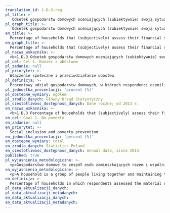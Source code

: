 ```yaml
---
translation_id: 1-D-3-reg
pl_title: >-
   Odsetek gospodarstw domowych oceniających (subiektywnie) swoją sytuację materialną jako raczej złą lub złą
pl_graph_title: >-
   Odsetek gospodarstw domowych oceniających (subiektywnie) swoją sytuację materialną jako raczej złą lub złą
en_title: >-
  Percentage of households that (subjectively) assess their financial situation as rather bad or bad
en_graph_title: >-
  Percentage of households that (subjectively) assess their financial situation as rather bad or bad
pl_nazwa_wskaznika: >-
  <b>1.D.3 Odsetek gospodarstw domowych oceniających (subiektywnie) swoją sytuację materialną jako raczej złą lub złą</b>
pl_cel: Cel 1. Koniec z ubóstwem
pl_zadanie: null
pl_priorytet: >-
  Włączenie społeczne i przeciwdziałanie ubóstwu
pl_definicja: >-
  Procentowy udział gospodarstw domowych, w których respondenci ocenili sytuację materialną własnego gospodarstwa jako raczej złą lub złą.
pl_jednostka_prezentacji: 'procent [%]'
pl_dostepne_wymiary: ogółem
pl_zrodlo_danych: Główny Urząd Statystyczny
pl_czestotliwosc_dostępnosc_danych: Dane roczne; od 2013 r.
en_nazwa_wskaznika: >-
  <b>1.D.3 Percentage of households that (subjectively) assess their financial situation as rather bad or bad</b>
en_cel: Goal 1. No poverty
en_zadanie: null
en_priorytet: >-
  Social inclusion and poverty prevention
en_jednostka_prezentacji: 'percent [%]'
en_dostepne_wymiary: total
en_zrodlo_danych: Statistics Poland
en_czestotliwosc_dostępnosc_danych: Annual data, since 2013
published: true
pl_wyjasnienia_metodologiczne: >-
  <p>Gospodarstwo domowe to zespół osób zamieszkujących razem i wspólnie utrzymujących się. Osoby samotne utrzymujące się samodzielnie tworzą jednoosobowe gospodarstwa domowe.</p><p>Gospodarstwa domowe wyodrębnia się spośród ludności zamieszkałej w mieszkaniach (bez obiektów zbiorowego zakwaterowania). Wśród gospodarstw domowych wyróżniamy jednoosobowe i wieloosobowe (2 i więcej osobowe), a także rodzinne i nierodzinne.</p><p>Dane opracowane na podstawie <b>reprezentacyjnego badania budżetów gospodarstw domowych</b>, które stanowi podstawowe źródło informacji o warunkach życia ludności, tj. poziomie i strukturze dochodu rozporządzalnego, wydatków, spożycia, wyposażeniu gospodarstw domowych w przedmioty trwałego użytkowania oraz zagrożeniu ubóstwem. Badaniem objęte są wszystkie prywatne gospodarstwa domowe, z wyjątkiem zamieszkujących obiekty zbiorowego zakwaterowania oraz gospodarstw członków korpusu dyplomatycznego państw obcych. Jednostką badania jest gospodarstwo domowe jedno- lub wieloosobowe.</p><p>Liczba wylosowanych do badania mieszkań ulegała zmianie. Począwszy od 2006 r. próba wynosi ok. 37 tys. mieszkań, od 2021 r. - około 34 tys., a od 2022 r. - około 30 tys. mieszkań. Liczba zbadanych gospodarstw domowych stanowi około 0,2% ogólnej liczby gospodarstw domowych w Polsce. Więcej informacji nt. badania można uzyskać pod adresem: <a href="https://stat.gov.pl/obszary-tematyczne/warunki-zycia/dochody-wydatki-i-warunki-zycia-ludnosci/zeszyt-metodologiczny-badanie-budzetow-gospodarstw-domowych,10,2.html" title="Przejdź do szczegółowych informacji na temat reprezentacyjnego badania budżetów gospodarstw domowych">https://stat.gov.pl/obszary-tematyczne/warunki-zycia/dochody-wydatki-i-warunki-zycia-ludnosci/zeszyt-metodologiczny-badanie-budzetow-gospodarstw-domowych,10,2.html</a>.</p>
en_wyjasnienia_metodologiczne: >-
  <p>A household is a group of people living together and maintaining themselves together. Single people maintaining themselves form single-person households.</p><p>Households are distinguished from the population living in apartments (without collective accommodation facilities). Among households, we distinguish single-person and multi-person (2 or more people), as well as family and non-family.</p><p>Data prepared on the basis of a representative survey of household budgets, which is the basic source of information on the living conditions of the population, i.e. the level and structure of disposable income, expenditure, consumption, equipment of households with durable goods and the risk of poverty. The survey covers all private households, except those living in collective accommodation facilities and households of members of the diplomatic corps of foreign countries. The unit of the survey is a single- or multi-person household. The number of apartments selected for the survey has changed. Since 2006, the sample has been around 37 thousand apartments, since 2021 - around 34 thousand, and since 2022 - around 30 thousand apartments. The number of households surveyed is around 0.2% of the total number of households in Poland.</p>
en_definicja: >-
  Percentage of households in which respondents assessed the material situation of their household as rather bad or bad.
pl_data_aktualizacji_danych:
pl_data_aktualizacji_metadanych:
en_data_aktualizacji_danych:
en_data_aktualizacji_metadanych:
---
```


